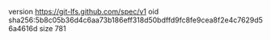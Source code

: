 version https://git-lfs.github.com/spec/v1
oid sha256:5b8c05b36d4c6aa73b186eff318d50bdffd9fc8fe9cea8f2e4c7629d56a4616d
size 781
